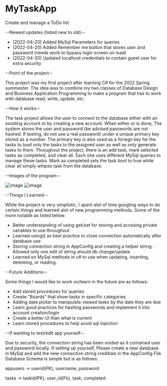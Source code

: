 # MyTaskApp
Create and manage a ToDo list

--Newest updates (listed new to old)--
* (2022-04-20) Added MySql Parameters for queries
* (2022-04-20) Added Remember me button that stores user and password (needs work to bypass login screen on load)
* (2022-04-20) Updated localhost credentials to contain guest user for extra security

--Point of the project--

This project was my first project after learning C# for the 2022 Spring summester. 
The idea was to combine my two classes of Database Design and Business Application Programming to make a program that has to work with database read, write, update, etc.

--How it works--

The task project allows the user to connect to the database either with an exisiting account or by creating a new account. 
When either or is done, The system stores the user and password (be advised passwords are not hashed. If testing, do not use a real password) under a unique primary key stored as a number. The primary key is also used as a foriegn key for the tasks to load only the tasks to the assigned user as well as only generate tasks to them. Throughout the project, there is an add task, mark selected tasks as completed, and clear all. Each one uses different MySql queries to manage these tasks. Mark as completed sets the task bool to true while clear all simply whipes task from the database. 

--Images of the program--

![image](https://user-images.githubusercontent.com/76855046/164543118-6471bf23-2ab3-48a0-b709-18f09f16dc7c.png)
![image](https://user-images.githubusercontent.com/76855046/164543412-f1b91574-be90-4a9f-9c7b-f97f57124df6.png)


--Things I Learned--

While the project is very simplistic, I spent alot of time googling ways to do certain things and learned alot of new programming methods. Some of the more notable as listed below.

* Better understanding of using get/set for storing and accesing private variables to use throughout
* Learned using() as best practice to close connection automatically after database use
* Storing connection string in AppConfig and creating a helper string. Allowed only one edit of string should db change/update
* Learned on MySql methods in c# to use when updating, inserting, deleteing, or reading. 

--Future Additions--

Some things I would like to work on/learn in the future are as follows:

* Add stored procedures for queries
* Create "Boards" that show tasks in specific categories
* Adding date picker to manipulate viewed tasks by the date they are due
* Learn good practices for hashing passwords and implement it into account creation/login
* Create a better UI than what is current
* Learn stored procedures to help avoid sql injection

--If wanting to test/edit app yourself--

Due to security, the connection string has been voided as it contained user and password locally. If setting up yourself, Please create a new database in MySql and 
add the new connection string creditials in the AppConfig File. Database Schema is simple but is as follows:

appusers -> userid(PK), username, password

tasks -> taskid(PK), user_id(Fk), task, completed


